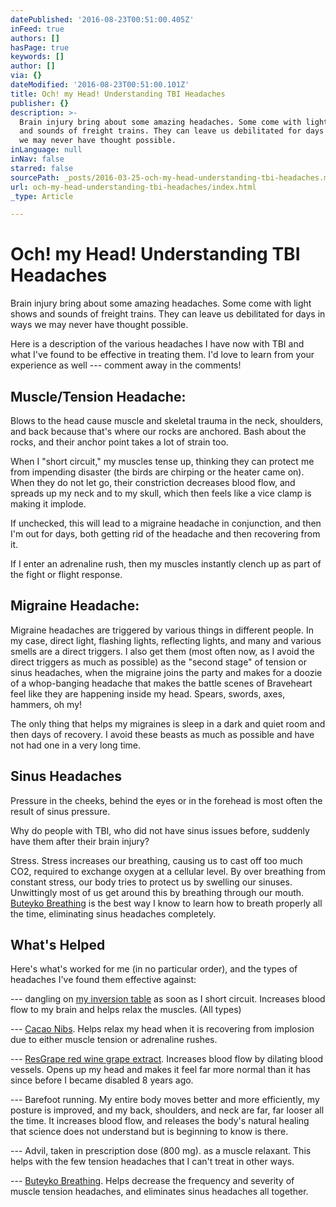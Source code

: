 ```yaml
---
datePublished: '2016-08-23T00:51:00.405Z'
inFeed: true
authors: []
hasPage: true
keywords: []
author: []
via: {}
dateModified: '2016-08-23T00:51:00.101Z'
title: Och! my Head! Understanding TBI Headaches
publisher: {}
description: >-
  Brain injury bring about some amazing headaches. Some come with light shows
  and sounds of freight trains. They can leave us debilitated for days in ways
  we may never have thought possible.
inLanguage: null
inNav: false
starred: false
sourcePath: _posts/2016-03-25-och-my-head-understanding-tbi-headaches.md
url: och-my-head-understanding-tbi-headaches/index.html
_type: Article

---
```

# Och! my Head! Understanding TBI Headaches

Brain injury bring about some amazing headaches. Some come with light shows and sounds of freight trains. They can leave us debilitated for days in ways we may never have thought possible.

Here is a description of the various headaches I have now with TBI and what I've found to be effective in treating them. I'd love to learn from your experience as well --- comment away in the comments!

## Muscle/Tension Headache:

Blows to the head cause muscle and skeletal trauma in the neck, shoulders, and back because that's where our rocks are anchored. Bash about the rocks, and their anchor point takes a lot of strain too.

When I "short circuit," my muscles tense up, thinking they can protect me from impending disaster (the birds are chirping or the heater came on). When they do not let go, their constriction decreases blood flow, and spreads up my neck and to my skull, which then feels like a vice clamp is making it implode.

If unchecked, this will lead to a migraine headache in conjunction, and then I'm out for days, both getting rid of the headache and then recovering from it.

If I enter an adrenaline rush, then my muscles instantly clench up as part of the fight or flight response.

## Migraine Headache:

Migraine headaches are triggered by various things in different people. In my case, direct light, flashing lights, reflecting lights, and many and various smells are a direct triggers. I also get them (most often now, as I avoid the direct triggers as much as possible) as the "second stage" of tension or sinus headaches, when the migraine joins the party and makes for a doozie of a whop-banging headache that makes the battle scenes of Braveheart feel like they are happening inside my head. Spears, swords, axes, hammers, oh my!

The only thing that helps my migraines is sleep in a dark and quiet room and then days of recovery. I avoid these beasts as much as possible and have not had one in a very long time.

## Sinus Headaches

Pressure in the cheeks, behind the eyes or in the forehead is most often the result of sinus pressure.

Why do people with TBI, who did not have sinus issues before, suddenly have them after their brain injury?

Stress. Stress increases our breathing, causing us to cast off too much CO2, required to exchange oxygen at a cellular level. By over breathing from constant stress, our body tries to protect us by swelling our sinuses. Unwittingly most of us get around this by breathing through our mouth. [Buteyko Breathing][0] is the best way I know to learn how to breath properly all the time, eliminating sinus headaches completely.

## What's Helped

Here's what's worked for me (in no particular order), and the types of headaches I've found them effective against:

--- dangling on [my inversion table][1] as soon as I short circuit. Increases blood flow to my brain and helps relax the muscles. (All types)

--- [Cacao Nibs][2]. Helps relax my head when it is recovering from implosion due to either muscle tension or adrenaline rushes.

--- [ResGrape red wine grape extract][3]. Increases blood flow by dilating blood vessels. Opens up my head and makes it feel far more normal than it has since before I became disabled 8 years ago.

--- Barefoot running. My entire body moves better and more efficiently, my posture is improved, and my back, shoulders, and neck are far, far looser all the time. It increases blood flow, and releases the body's natural healing that science does not understand but is beginning to know is there.

--- Advil, taken in prescription dose (800 mg). as a muscle relaxant. This helps with the few tension headaches that I can't treat in other ways.

--- [Buteyko Breathing][0]. Helps decrease the frequency and severity of muscle tension headaches, and eliminates sinus headaches all together.

[0]: http://www.buteykocenterusa.com/
[1]: http://www.mindyourheadcoop.org/blog/?p=447
[2]: http://www.amazon.com/Navitas-Naturals-Organic-Chocolate-Cacao/dp/B001ELL9GI/ref=sr_1_1?ie=UTF8&qid=1293981095&sr=8-1
[3]: http://www.mindyourheadcoop.org/blog/?p=816